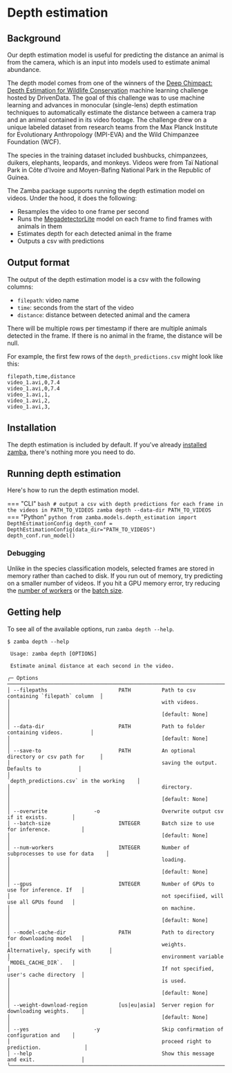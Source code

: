 # Depth estimation

## Background

Our depth estimation model is useful for predicting the distance an animal is from the camera, which is an input into models used to estimate animal abundance.

The depth model comes from one of the winners of the [Deep Chimpact: Depth Estimation for Wildlife Conservation](https://www.drivendata.org/competitions/82/competition-wildlife-video-depth-estimation/) machine learning challenge hosted by DrivenData. The goal of this challenge was to use machine learning and advances in monocular (single-lens) depth estimation techniques to automatically estimate the distance between a camera trap and an animal contained in its video footage. The challenge drew on a unique labeled dataset from research teams from the Max Planck Institute for Evolutionary Anthropology (MPI-EVA) and the Wild Chimpanzee Foundation (WCF).

The species in the training dataset included bushbucks, chimpanzees, duikers, elephants, leopards, and monkeys. Videos were from Taï National Park in Côte d'Ivoire and Moyen-Bafing National Park in the Republic of Guinea.

The Zamba package supports running the depth estimation model on videos. Under the hood, it does the following:

- Resamples the video to one frame per second
- Runs the [MegadetectorLite](../models/species-detection.md#megadetectorlite) model on each frame to find frames with animals in them
- Estimates depth for each detected animal in the frame
- Outputs a csv with predictions

## Output format

The output of the depth estimation model is a csv with the following columns:

- `filepath`: video name
- `time`: seconds from the start of the video
- `distance`: distance between detected animal and the camera

There will be multiple rows per timestamp if there are multiple animals detected in the frame. If there is no animal in the frame, the distance will be null.

For example, the first few rows of the `depth_predictions.csv` might look like this:

```
filepath,time,distance
video_1.avi,0,7.4
video_1.avi,0,7.4
video_1.avi,1,
video_1.avi,2,
video_1.avi,3,
```

## Installation

The depth estimation is included by default. If you've already [installed zamba](/docs/install/), there's nothing more you need to do.

## Running depth estimation

Here's how to run the depth estimation model.

=== "CLI"
    ```bash
    # output a csv with depth predictions for each frame in the videos in PATH_TO_VIDEOS
    zamba depth --data-dir PATH_TO_VIDEOS
    ```
=== "Python"
    ```python
    from zamba.models.depth_estimation import DepthEstimationConfig
    depth_conf = DepthEstimationConfig(data_dir="PATH_TO_VIDEOS")
    depth_conf.run_model()
    ```

### Debugging

Unlike in the species classification models, selected frames are stored in memory rather than cached to disk. If you run out of memory, try predicting on a smaller number of videos. If you hit a GPU memory error, try reducing the [number of workers](../../debugging/#reducing-num_workers) or the [batch size](../../debugging/#reducing-the-batch-size).

## Getting help

To see all of the available options, run `zamba depth --help`.

```console
$ zamba depth --help

 Usage: zamba depth [OPTIONS]

 Estimate animal distance at each second in the video.

╭─ Options ─────────────────────────────────────────────────────────────────────────────────╮
│ --filepaths                       PATH          Path to csv containing `filepath` column  │
│                                                 with videos.                              │
│                                                 [default: None]                           │
│ --data-dir                        PATH          Path to folder containing videos.         │
│                                                 [default: None]                           │
│ --save-to                         PATH          An optional directory or csv path for     │
│                                                 saving the output. Defaults to            │
│                                                 `depth_predictions.csv` in the working    │
│                                                 directory.                                │
│                                                 [default: None]                           │
│ --overwrite               -o                    Overwrite output csv if it exists.        │
│ --batch-size                      INTEGER       Batch size to use for inference.          │
│                                                 [default: None]                           │
│ --num-workers                     INTEGER       Number of subprocesses to use for data    │
│                                                 loading.                                  │
│                                                 [default: None]                           │
│ --gpus                            INTEGER       Number of GPUs to use for inference. If   │
│                                                 not specifiied, will use all GPUs found   │
│                                                 on machine.                               │
│                                                 [default: None]                           │
│ --model-cache-dir                 PATH          Path to directory for downloading model   │
│                                                 weights. Alternatively, specify with      │
│                                                 environment variable `MODEL_CACHE_DIR`.   │
│                                                 If not specified, user's cache directory  │
│                                                 is used.                                  │
│                                                 [default: None]                           │
│ --weight-download-region          [us|eu|asia]  Server region for downloading weights.    │
│                                                 [default: None]                           │
│ --yes                     -y                    Skip confirmation of configuration and    │
│                                                 proceed right to prediction.              │
│ --help                                          Show this message and exit.               │
╰───────────────────────────────────────────────────────────────────────────────────────────╯
```